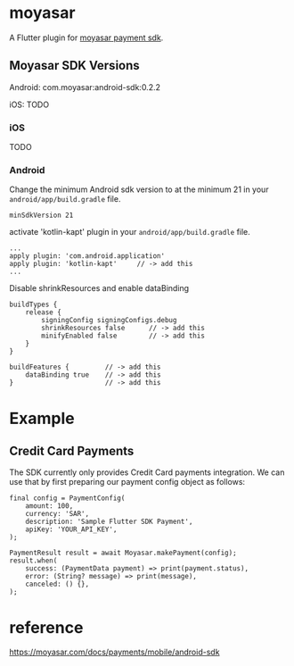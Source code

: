 # moyasar

A Flutter plugin for [moyasar payment sdk](https://moyasar.com/docs/payments/mobile/).

## Moyasar SDK Versions

Android: com.moyasar:android-sdk:0.2.2

iOS: TODO

### iOS

TODO

### Android

Change the minimum Android sdk version to at the minimum 21 in your `android/app/build.gradle` file.

```
minSdkVersion 21
```

activate 'kotlin-kapt' plugin in your `android/app/build.gradle` file.

```
...
apply plugin: 'com.android.application'
apply plugin: 'kotlin-kapt'     // -> add this
...
```

Disable shrinkResources and enable dataBinding

```
buildTypes {
    release {
        signingConfig signingConfigs.debug
        shrinkResources false      // -> add this
        minifyEnabled false        // -> add this
    }
}

buildFeatures {         // -> add this
    dataBinding true    // -> add this
}                       // -> add this

```

# Example

## Credit Card Payments

The SDK currently only provides Credit Card payments integration. We can use that by first preparing our payment config object as follows:

```
final config = PaymentConfig(
    amount: 100,
    currency: 'SAR',
    description: 'Sample Flutter SDK Payment',
    apiKey: 'YOUR_API_KEY',
);
```

```
PaymentResult result = await Moyasar.makePayment(config);
result.when(
    success: (PaymentData payment) => print(payment.status),
    error: (String? message) => print(message),
    canceled: () {},
);

```

# reference

https://moyasar.com/docs/payments/mobile/android-sdk
